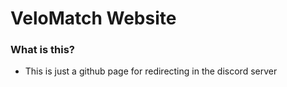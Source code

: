 # VeloMatch Website

### What is this?
- This is just a github page for redirecting in the discord server
